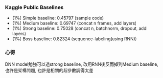 ### Kaggle Public Baselines
* (1%) Simple baseline: 0.45797 (sample code)
* (1%) Medium baseline: 0.69747 (concat n frames, add layers)
* (1%) Strong baseline: 0.75028 (concat n, batchnorm, dropout, add layers)
* (1%) Boss baseline: 0.82324 (sequence-labeling(using RNN))

### 心得
DNN model勉強可以過strong baseline, 改用RNN後反而掉到Medium baseline, 也許是架構問題, 也許是相關的超參數調得太差

